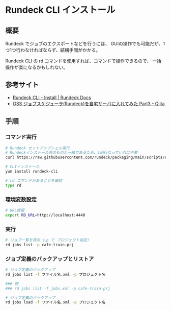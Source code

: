 # Rundeck CLI インストール
## 概要
Rundeck でジョブのエクスポートなどを行うには、
GUIの操作でも可能だが、1つ1つ行わなければならず、結構手間がかかる。

Rundeck CLI の rd コマンドを使用すれば、コマンドで操作できるので、
一括操作が楽になるかもしれない。

## 参考サイト
- [Rundeck CLI \- Install \| Rundeck Docs](https://docs.rundeck.com/docs/rd-cli/install.html#yum-usage)
- [OSS ジョブスケジューラ\(Rundeck\)を自宅サーバに入れてみた Part3 \- Qiita](https://qiita.com/legitwhiz/items/7c2cabe32083106c80a1)


## 手順

### コマンド実行

```bash
# Rundeck セットアップシェル実行
# Rundeckインストール時のものと一緒であるため、1回行なっていれば不要
curl https://raw.githubusercontent.com/rundeck/packaging/main/scripts/rpm-setup.sh 2> /dev/null | bash -s rundeck

# CLIインストール
yum install rundeck-cli

# rd コマンドがあることを確認
type rd
```



### 環境変数設定

```bash
# URL情報
export RD_URL=http://localhost:4440
```


### 実行

```bash
# ジョブ一覧を表示（-p で プロジェクト指定）
rd jobs list -p cafe-train-prj
```


### ジョブ定義のバックアップとリストア

```bash
# ジョブ定義のバックアップ
rd jobs list -f ファイル名.xml -p プロジェクト名

### 例
### rd jobs list -f jobs.xml -p cafe-train-prj

# ジョブ定義のバックアップ
rd jobs load -f ファイル名.xml -p プロジェクト名
```


